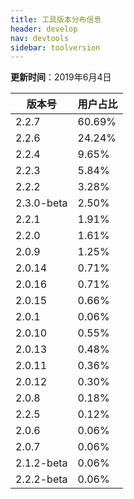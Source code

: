```yaml
---
title: 工具版本分布信息
header: develop
nav: devtools
sidebar: toolversion
---
```


**更新时间**：2019年6月4日

|版本号|用户占比|
|---|---|
|2.2.7 | 60.69%|
|2.2.6 | 24.24%|
|2.2.4 | 9.65%|
|2.2.3 | 5.84%|
|2.2.2 | 3.28%|
|2.3.0-beta | 2.50%|
|2.2.1 | 1.91%|
|2.2.0 | 1.61%|
|2.0.9 | 1.25%|
|2.0.14 | 0.71%|
|2.0.16 | 0.71%|
|2.0.15 | 0.66%|
|2.0.1 | 0.06%|
|2.0.10 | 0.55%|
|2.0.13 | 0.48%|
|2.0.11 | 0.36%|
|2.0.12 | 0.30%|
|2.0.8 | 0.18%|
|2.2.5 | 0.12%|
|2.0.6 | 0.06%|
|2.0.7 | 0.06%|
|2.1.2-beta | 0.06%|
|2.2.2-beta | 0.06%|























